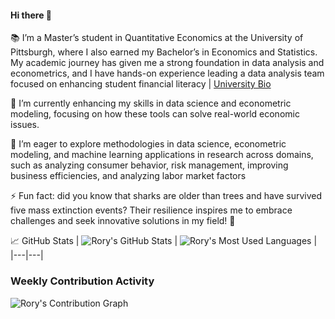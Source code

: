 #### Hi there 👋

 📚 I’m a Master’s student in Quantitative Economics at the University of Pittsburgh, where I also earned my Bachelor’s in Economics and Statistics. My academic journey has given me a strong foundation in data analysis and econometrics, and I have hands-on experience leading a data analysis team focused on enhancing student financial literacy  | [University Bio](https://www.mqe.pitt.edu/people/ant-122 )


🌱 I’m currently enhancing my skills in data science and econometric modeling, focusing on how these tools can solve real-world economic issues.

🔎 I’m eager to explore methodologies in data science, econometric modeling, and machine learning applications in research across domains, such as analyzing consumer behavior, risk management, improving business efficiencies, and analyzing labor market factors

⚡ Fun fact: did you know that sharks are older than trees and have survived five mass extinction events? Their resilience inspires me to embrace challenges and seek innovative solutions in my field! 🦈

📈 GitHub Stats
| ![Rory's GitHub Stats](https://github-readme-stats.vercel.app/api?username=RoryQo&show_icons=true&hide_border=true&count_private=true&theme=radical) | ![Rory's Most Used Languages](https://github-readme-stats.vercel.app/api/top-langs/?username=RoryQo&layout=compact&theme=radical) |
|---|---|

### Weekly Contribution Activity
![Rory's Contribution Graph](https://github-readme-activity-graph.cyclic.app/graph?username=RoryQo&bg_color=ffffff&color=333333&line=ff0000&point=0000ff&area=true&hide_border=true)



